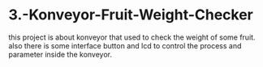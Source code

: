 # 3.-Konveyor-Fruit-Weight-Checker
this project is about konveyor that used to check the weight of some fruit. also there is some interface button and lcd to control the process and parameter inside the konveyor. 

